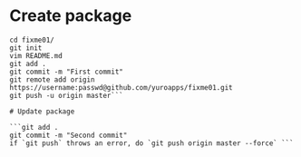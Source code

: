 # Create package

```mkdir fixme01
cd fixme01/
git init
vim README.md
git add .
git commit -m "First commit"
git remote add origin  https://username:passwd@github.com/yuroapps/fixme01.git
git push -u origin master```

# Update package

```git add .
git commit -m "Second commit"
if `git push` throws an error, do `git push origin master --force` ```
